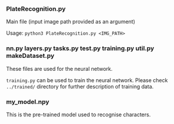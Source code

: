 ### PlateRecognition.py
Main file (input image path provided as an argument)

Usage: `python3 PlateRecognition.py <IMG_PATH>`

### nn.py layers.py tasks.py test.py training.py util.py makeDataset.py
These files are used for the neural network.

`training.py` can be used to train the neural network. Please check `../trained/` directory for further description of training data.

### my_model.npy
This is the pre-trained model used to recognise characters.